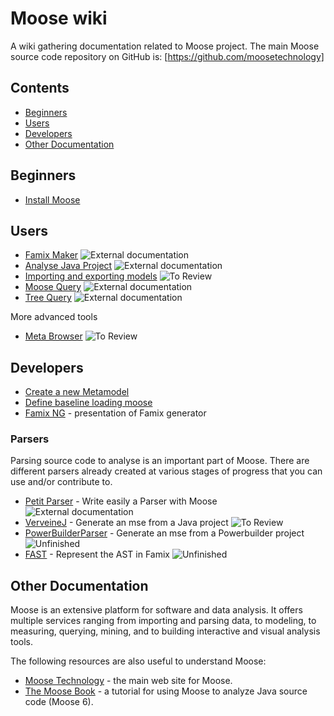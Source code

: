 # Moose wiki  <!-- omit in toc -->

A wiki gathering documentation related to Moose project.
The main Moose source code repository on GitHub is: [https://github.com/moosetechnology]

## Contents  <!-- omit in toc -->

- [Beginners](#Beginners)
- [Users](#Users)
- [Developers](#Developers)
- [Other Documentation](#Other-documentation)

## Beginners

- [Install Moose](Beginners/InstallMoose.md)

## Users

- [Famix Maker](https://github.com/moosetechnology/Moose-Easy) ![External documentation](https://img.shields.io/badge/-External%20Documentation-blue)
- [Analyse Java Project](https://fuhrmanator.github.io/2019/07/29/AnalyzingJavaWithMoose.html) ![External documentation](https://img.shields.io/badge/-External%20Documentation-blue)
- [Importing and exporting models](Users/ImportingAndExportingModels.md) ![To Review](https://img.shields.io/badge/Progress-ToReview-purple.svg?style=flat)
- [Moose Query](https://moosequery.ferlicot.fr/) ![External documentation](https://img.shields.io/badge/-External%20Documentation-blue)
- [Tree Query](https://github.com/juliendelplanque/TreeQuery) ![External documentation](https://img.shields.io/badge/-External%20Documentation-blue)

More advanced tools

- [Meta Browser](Users/metaBrowser.md) ![To Review](https://img.shields.io/badge/Progress-ToReview-purple.svg?style=flat)


## Developers

- [Create a new Metamodel](Developers/CreateNewMetamodel.md)
- [Define baseline loading moose](Developers/DefineBaselineLoadingMoose.md)
- [Famix NG](https://www.slideshare.net/JulienDelp/famix-nextgeneration) - presentation of Famix generator

### Parsers

Parsing source code to analyse is an important part of Moose.
There are different parsers already created at various stages of progress that you can use and/or contribute to.

- [Petit Parser](https://github.com/moosetechnology/PetitParser) - Write easily a Parser with Moose ![External documentation](https://img.shields.io/badge/-External%20Documentation-blue)
- [VerveineJ](Developers/Parsers/VerveineJ.md) - Generate an mse from a Java project ![To Review](https://img.shields.io/badge/Progress-ToReview-purple.svg?style=flat)
- [PowerBuilderParser](Developers/Parsers/PowerBuilderParser.md) - Generate an mse from a Powerbuilder project ![Unfinished](https://img.shields.io/badge/Progress-Unfinished-yellow.svg?style=flat)
- [FAST](Developers/Parsers/FAST.md) - Represent the AST in Famix ![Unfinished](https://img.shields.io/badge/Progress-Unfinished-yellow.svg?style=flat)


## Other Documentation

Moose is an extensive platform for software and data analysis.
It offers multiple services ranging from importing and parsing data, to modeling, to measuring, querying, mining, and to building interactive and visual analysis tools. 

The following resources are also useful to understand Moose:

- [Moose Technology](http://moosetechnology.org/) - the main web site for Moose.
- [The Moose Book](http://themoosebook.org/) - a tutorial for using Moose to analyze Java source code (Moose 6).
